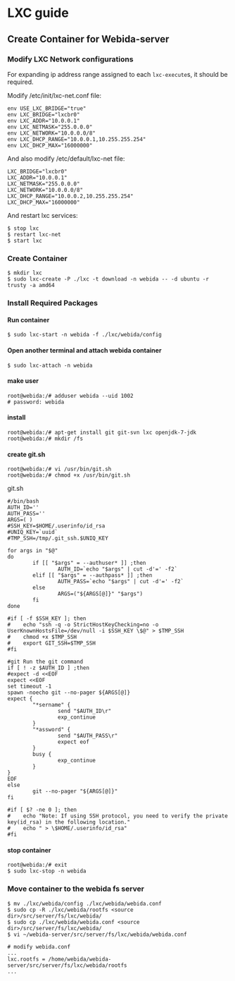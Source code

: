 # LXC guide

## Create Container for Webida-server

### Modify LXC Network configurations

For expanding ip address range assigned to each `lxc-execute`s, it should be required.

Modify /etc/init/lxc-net.conf file:

    env USE_LXC_BRIDGE="true"
    env LXC_BRIDGE="lxcbr0"
    env LXC_ADDR="10.0.0.1"
    env LXC_NETMASK="255.0.0.0"
    env LXC_NETWORK="10.0.0.0/8"
    env LXC_DHCP_RANGE="10.0.0.1,10.255.255.254"
    env LXC_DHCP_MAX="16000000"

And also modify /etc/default/lxc-net file:

    LXC_BRIDGE="lxcbr0"
    LXC_ADDR="10.0.0.1"
    LXC_NETMASK="255.0.0.0"
    LXC_NETWORK="10.0.0.0/8"
    LXC_DHCP_RANGE="10.0.0.2,10.255.255.254"
    LXC_DHCP_MAX="16000000"

And restart lxc services:

    $ stop lxc
    $ restart lxc-net
    $ start lxc

### Create Container

    $ mkdir lxc
    $ sudo lxc-create -P ./lxc -t download -n webida -- -d ubuntu -r trusty -a amd64

### Install Required Packages

#### Run container

```
$ sudo lxc-start -n webida -f ./lxc/webida/config
```
#### Open another terminal and attach webida container

```
$ sudo lxc-attach -n webida
```

#### make user

```
root@webida:/# adduser webida --uid 1002
# password: webida
```

#### install

```
root@webida:/# apt-get install git git-svn lxc openjdk-7-jdk
root@webida:/# mkdir /fs
```

#### create git.sh

```
root@webida:/# vi /usr/bin/git.sh
root@webida:/# chmod +x /usr/bin/git.sh
```

git.sh
```
#/bin/bash
AUTH_ID=''
AUTH_PASS=''
ARGS=( )
#SSH_KEY=$HOME/.userinfo/id_rsa
#UNIQ_KEY=`uuid`
#TMP_SSH=/tmp/.git_ssh.$UNIQ_KEY

for args in "$@"
do
        if [[ "$args" = --authuser* ]] ;then
                AUTH_ID=`echo "$args" | cut -d'=' -f2`
        elif [[ "$args" = --authpass* ]] ;then
                AUTH_PASS=`echo "$args" | cut -d'=' -f2`
        else
                ARGS=("${ARGS[@]}" "$args")
        fi
done

#if [ -f $SSH_KEY ]; then
#    echo "ssh -q -o StrictHostKeyChecking=no -o UserKnownHostsFile=/dev/null -i $SSH_KEY \$@" > $TMP_SSH
#    chmod +x $TMP_SSH
#    export GIT_SSH=$TMP_SSH
#fi

#git Run the git command
if [ ! -z $AUTH_ID ] ;then
#expect -d <<EOF
expect <<EOF
set timeout -1
spawn -noecho git --no-pager ${ARGS[@]}
expect {
        "*sername" {
                send "$AUTH_ID\r"
                exp_continue
        }
        "*assword" {
                send "$AUTH_PASS\r"
                expect eof
        }
        busy {
                exp_continue
        }
}
EOF
else
        git --no-pager "${ARGS[@]}"
fi

#if [ $? -ne 0 ]; then
#    echo "Note: If using SSH protocol, you need to verify the private key(id_rsa) in the following location."
#    echo " > \$HOME/.userinfo/id_rsa"
#fi

```

#### stop container

```
root@webida:/# exit
$ sudo lxc-stop -n webida
```

### Move container to the webida fs server

```
$ mv ./lxc/webida/config ./lxc/webida/webida.conf
$ sudo cp -R ./lxc/webida/rootfs <source dir>/src/server/fs/lxc/webida/
$ sudo cp ./lxc/webida/webida.conf <source dir>/src/server/fs/lxc/webida/
$ vi ~/webida-server/src/server/fs/lxc/webida/webida.conf

# modify webida.conf
...
lxc.rootfs = /home/webida/webida-server/src/server/fs/lxc/webida/rootfs
...
```